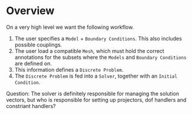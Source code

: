 # Overview

On a very high level we want the following workflow.

1. The user specifies a `Model` + `Boundary Conditions`. This also includes possible couplings.
2. The user load a compatible `Mesh`, which must hold the correct annotations for the subsets where the `Models` and `Boundary Conditions` are defined on.
3. This information defines a `Discrete Problem`.
4. The `Discrete Problem` is fed into a `Solver`, together with an `Initial Condition`.


Question: The solver is definitely responsible for managing the solution vectors, but who is responsible for setting up projectors, dof handlers and constriant handlers?
